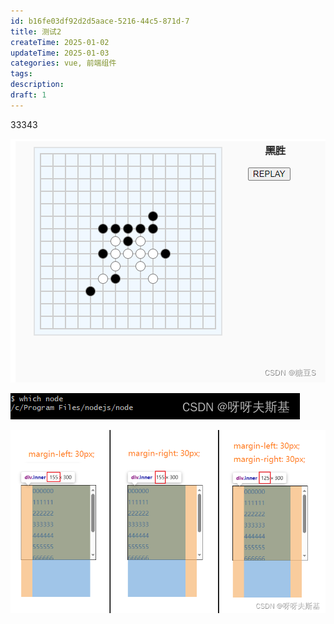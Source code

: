 ```yaml
---
id: b16fe03df92d2d5aace-5216-44c5-871d-7
title: 测试2
createTime: 2025-01-02
updateTime: 2025-01-03
categories: vue, 前端组件
tags:
description:
draft: 1
---
```


33343

![在这里插入图片描述](..\post-assets\00e1ab5e-15fe-4f8d-a33b-d7335aeff09c.png)

![在这里插入图片描述](..\post-assets\8a0b9a6e-0c99-4211-8fe5-2b19ccbb76f7.png)

![alt text](../post-assets/1cdf963a-8e02-4f94-b38c-5be02eb9ce66.png)

